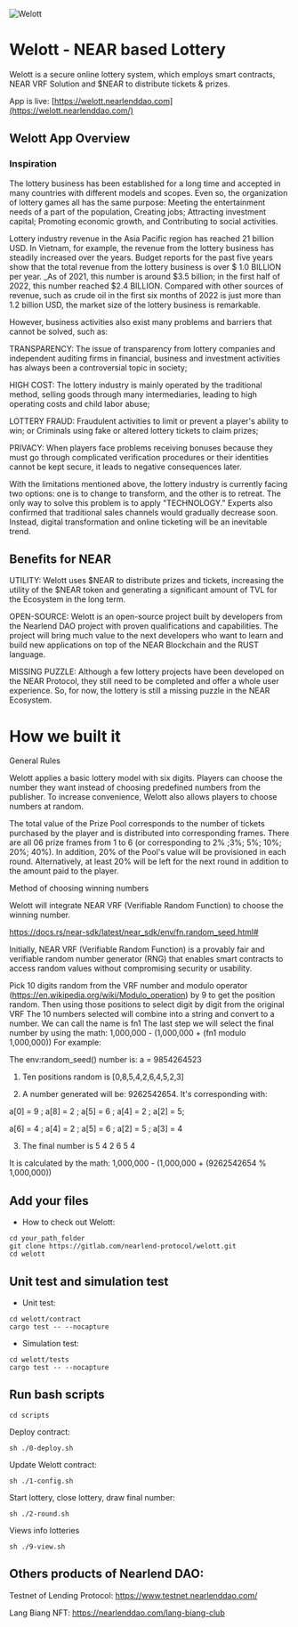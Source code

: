 ![Welott](https://i.imgur.com/2u1ruLU.png)

# Welott - NEAR based Lottery
Welott is a secure online lottery system, which employs smart contracts, NEAR VRF Solution and $NEAR to distribute tickets & prizes.

App is live: [https://welott.nearlenddao.com](https://welott.nearlenddao.com/)  

## Welott App Overview

### Inspiration
The lottery business has been established for a long time and accepted in many countries with different models and scopes. Even so, the organization of lottery games all has the same purpose: Meeting the entertainment needs of a part of the population, Creating jobs; Attracting investment capital; Promoting economic growth, and Contributing to social activities.

Lottery industry revenue in the Asia Pacific region has reached 21 billion USD. In Vietnam, for example, the revenue from the lottery business has steadily increased over the years. Budget reports for the past five years show that the total revenue from the lottery business is over $ 1.0 BILLION per year. _As of 2021, this number is around $3.5 billion; in the first half of 2022, this number reached $2.4 BILLION. Compared with other sources of revenue, such as crude oil in the first six months of 2022 is just more than 1.2 billion USD, the market size of the lottery business is remarkable.

However, business activities also exist many problems and barriers that cannot be solved, such as:

TRANSPARENCY: The issue of transparency from lottery companies and independent auditing firms in financial, business and investment activities has always been a controversial topic in society;

HIGH COST: The lottery industry is mainly operated by the traditional method, selling goods through many intermediaries, leading to high operating costs and child labor abuse;

LOTTERY FRAUD: Fraudulent activities to limit or prevent a player's ability to win; or Criminals using fake or altered lottery tickets to claim prizes;

PRIVACY: When players face problems receiving bonuses because they must go through complicated verification procedures or their identities cannot be kept secure, it leads to negative consequences later.

With the limitations mentioned above, the lottery industry is currently facing two options: one is to change to transform, and the other is to retreat. The only way to solve this problem is to apply "TECHNOLOGY." Experts also confirmed that traditional sales channels would gradually decrease soon. Instead, digital transformation and online ticketing will be an inevitable trend.

## Benefits for NEAR
 
UTILITY: Welott uses $NEAR to distribute prizes and tickets, increasing the utility of the $NEAR token and generating a significant amount of TVL for the Ecosystem in the long term.

OPEN-SOURCE: Welott is an open-source project built by developers from the Nearlend DAO project with proven qualifications and capabilities. The project will bring much value to the next developers who want to learn and build new applications on top of the NEAR Blockchain and the RUST language.

MISSING PUZZLE: Although a few lottery projects have been developed on the NEAR Protocol, they still need to be completed and offer a whole user experience. So, for now, the lottery is still a missing puzzle in the NEAR Ecosystem.


# How we built it

General Rules

Welott applies a basic lottery model with six digits. Players can choose the number they want instead of choosing predefined numbers from the publisher. To increase convenience, Welott also allows players to choose numbers at random.

The total value of the Prize Pool corresponds to the number of tickets purchased by the player and is distributed into corresponding frames. There are all 06 prize frames from 1 to 6 (or corresponding to 2% ;3%; 5%; 10%; 20%; 40%). In addition, 20% of the Pool's value will be provisioned in each round. Alternatively, at least 20% will be left for the next round in addition to the amount paid to the player.

Method of choosing winning numbers

Welott will integrate NEAR VRF (Verifiable Random Function) to choose the winning number.

https://docs.rs/near-sdk/latest/near_sdk/env/fn.random_seed.html#

Initially, NEAR VRF (Verifiable Random Function) is a provably fair and verifiable random number generator (RNG) that enables smart contracts to access random values without compromising security or usability.

Pick 10 digits random from the VRF number and modulo operator (https://en.wikipedia.org/wiki/Modulo_operation) by 9 to get the position random. Then using those positions to select digit by digit from the original VRF
The 10 numbers selected will combine into a string and convert to a number. We can call the name is fn1
The last step we will select the final number by using the math: 1,000,000 - (1,000,000 + (fn1 modulo 1,000,000))
For example:

The env:random_seed() number is: a = 9854264523

1) Ten positions random is [0,8,5,4,2,6,4,5,2,3]

2) A number generated will be: 9262542654. It's corresponding with:

a[0] = 9 ; a[8] = 2 ; a[5] = 6 ; a[4] = 2 ; a[2] = 5;

a[6] = 4 ; a[4] = 2 ; a[5] = 6 ; a[2] = 5 ; a[3] = 4

3) The final number is 5 4 2 6 5 4

It is calculated by the math: 1,000,000 - (1,000,000 + (9262542654 % 1,000,000))

## Add your files

- How to check out Welott:

```
cd your_path_folder
git clone https://gitlab.com/nearlend-protocol/welott.git
cd welott
```

## Unit test and simulation test

- Unit test:
```
cd welott/contract
cargo test -- --nocapture
```

- Simulation test:
```
cd welott/tests
cargo test -- --nocapture
```

## Run bash scripts

```
cd scripts
```

Deploy contract: 
```
sh ./0-deploy.sh
```

Update Welott contract:
```
sh ./1-config.sh
```

Start lottery, close lottery, draw final number:
```
sh ./2-round.sh
```

Views info lotteries
```
sh ./9-view.sh
```

## Others products of Nearlend DAO:

Testnet of Lending Protocol: https://www.testnet.nearlenddao.com/

Lang Biang NFT: https://nearlenddao.com/lang-biang-club

